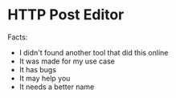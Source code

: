 HTTP Post Editor
================

Facts:

- I didn't found another tool that did this online
- It was made for my use case
- It has bugs
- It may help you
- It needs a better name
